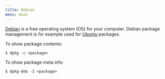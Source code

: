 ```yaml
---
title: Debian
menu: main
---
```

[Debian](http://www.debian.org) is a free operating system (OS) for your computer. 
Debian package management is for example used for [Ubuntu](http://www.ubuntu.com) packages.

To show package contents:
```
$ dpkg -c <package>
```

To show package meta info:
```
$ dpkg-deb -I <package>
```
